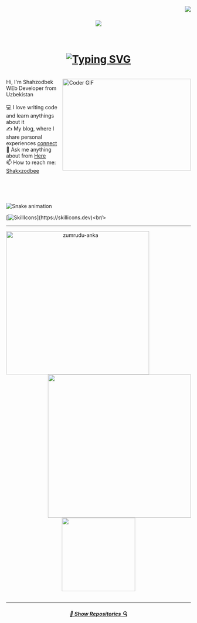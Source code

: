 <img align="right" src="https://visitor-badge.laobi.icu/badge?page_id=Shakxzodbee">

<h1 align="center">
  <a href="https://git.io/typing-svg">
    <img src="https://readme-typing-svg.herokuapp.com/?lines=Hi,+There!+👋;This+is+Shahzodbek👨‍💻&center=true&size=30">
  </a>
  <br>
</br>
  <h1 align="center">
      <a href="https://git.io/typing-svg"><img src="https://readme-typing-svg.herokuapp.com?font=Fira+Code&size=24&pause=1000&color=ffd700&background=6DFF5700&width=435&lines=Web+Frontend+Developer++++++Junior+%F0%9F%92%BB" alt="Typing SVG" /></a>

  </h1>

<br>
<img align="right" alt="Coder GIF" height=250 width=350 src="https://cdn.dribbble.com/users/730703/screenshots/6581243/avento.gif" />
  Hi, I'm Shahzodbek WEb Developer from Uzbekistan
  <br>
  <br>
  💻 I love writing code and learn anythings about it
  <br>
  ✍️ My blog, where I share personal experiences <a href="https://t.me/Shakxzodbek">connect</a>
  <br>
  💬 Ask me anything about from <a href="https://github.com/mabrur-h/Shakxzodbee/issues" title="Issues">Here</a>
  <br>
  📫 How to reach me: <a href="mailto: Bakhodirovichshakhzodbek@gmail.com">Shakxzodbee</a>
<br/>
<br/>
  <br>
</p>
<br/>

![Snake animation](https://github.com/thepiyushmalhotra/thepiyushmalhotra/blob/output/github-contribution-grid-snake.svg)

[![SkillIcons](https://skillicons.dev/icons?i=html,css,bootstrap,sass,js,nodejs,tailwind,figma,react,git,github,ps,vercel,vscode,)](https://skillicons.dev)<br/>
<hr>
<p align=center>
  <div align=center>
    <a href="https://github.com/denvercoder1/github-readme-streak-stats" title="Go to Source">
      <img align="left" width=390 src="https://github-readme-streak-stats.herokuapp.com/?user=Shakxzodbee&theme=react&border=61dafb&hide_border=true" alt="zumrudu-anka" />
    </a>
    <a href="https://github.com/anuraghazra/github-readme-stats" title="Go to Source">
      <img align="right" width=390 src="https://github-readme-stats.vercel.app/api?username=Shakxzodbee&show_icons=true&theme=react&border_color=61dafb&hide_border=true" />
    </a>
  </div>
  <br><br><br><br><br><br><br><br><br>
<div align="center">
  <a href="https://github.com/Shakxzodbee/convoychat">
  <img height=200 align="center" src="https://github-readme-stats.vercel.app/api/top-langs?username=SHakxzodbee&layout=compact&langs_count=8&card_width=320" />
</a>
</div>

  <br>
</p>

<hr>
<h5 align="center">
  <a href="https://github.com/Shakxzodbee?tab=repositories" title="Show Repositories">🔎 Show Repositories 🔍</a>
</h5>
